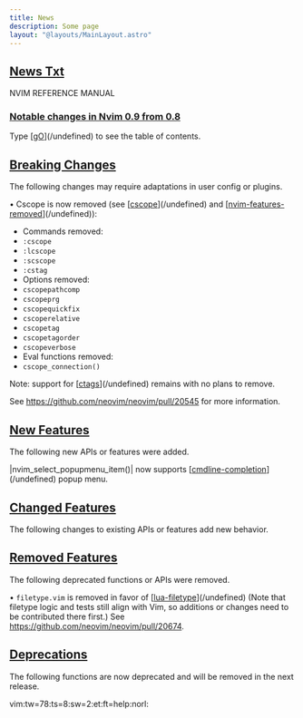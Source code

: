 ```yaml
---
title: News
description: Some page
layout: "@layouts/MainLayout.astro"
---
```



## <a id="Nvim" class="section-title" href="#Nvim"> News Txt</a> 

NVIM REFERENCE MANUAL


### <a id="news" class="section-title" href="#news">Notable changes in Nvim 0.9 from 0.8</a>

Type [[gO](/undefined#gO)](/undefined) to see the table of contents.


## <a id="news-breaking" class="section-title" href="#news-breaking">Breaking Changes</a> 

The following changes may require adaptations in user config or plugins.

• Cscope is now removed (see [[cscope](/undefined#cscope)](/undefined) and [[nvim-features-removed](/undefined#nvim-features-removed)](/undefined)):
- Commands removed:
- `:cscope`
- `:lcscope`
- `:scscope`
- `:cstag`
- Options removed:
- `cscopepathcomp`
- `cscopeprg`
- `cscopequickfix`
- `cscoperelative`
- `cscopetag`
- `cscopetagorder`
- `cscopeverbose`
- Eval functions removed:
- `cscope_connection()`

Note: support for [[ctags](/undefined#ctags)](/undefined) remains with no plans to remove.

See https://github.com/neovim/neovim/pull/20545 for more information.


## <a id="news-features" class="section-title" href="#news-features">New Features</a> 

The following new APIs or features were added.

|nvim_select_popupmenu_item()| now supports [[cmdline-completion](/undefined#cmdline-completion)](/undefined) popup menu.


## <a id="news-changes" class="section-title" href="#news-changes">Changed Features</a> 

The following changes to existing APIs or features add new behavior.


## <a id="news-removed" class="section-title" href="#news-removed">Removed Features</a> 

The following deprecated functions or APIs were removed.

• `filetype.vim` is removed in favor of [[lua-filetype](/undefined#lua-filetype)](/undefined)
(Note that filetype logic and tests still align with Vim, so additions or
changes need to be contributed there first.)
See https://github.com/neovim/neovim/pull/20674.


## <a id="news-deprecations" class="section-title" href="#news-deprecations">Deprecations</a> 

The following functions are now deprecated and will be removed in the next
release.



vim:tw=78:ts=8:sw=2:et:ft=help:norl:

